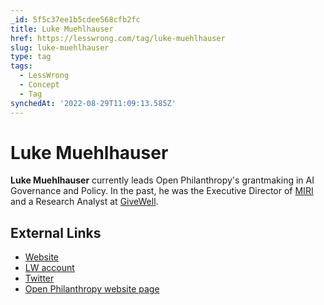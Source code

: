 ```yaml
---
_id: 5f5c37ee1b5cdee568cfb2fc
title: Luke Muehlhauser
href: https://lesswrong.com/tag/luke-muehlhauser
slug: luke-muehlhauser
type: tag
tags:
  - LessWrong
  - Concept
  - Tag
synchedAt: '2022-08-29T11:09:13.585Z'
---
```


# Luke Muehlhauser

**Luke Muehlhauser** currently leads Open Philanthropy's grantmaking in AI Governance and Policy. In the past, he was the Executive Director of [MIRI](https://wiki.lesswrong.com/wiki/MIRI) and a Research Analyst at [GiveWell](http://www.givewell.org).

## External Links

- [Website](http://lukeprog.com/)
- [LW account](http://lesswrong.com/user/lukeprog/)
- [Twitter](https://twitter.com/lukeprog)
- [Open Philanthropy website page](https://www.openphilanthropy.org/about/team/luke-muehlhauser)
